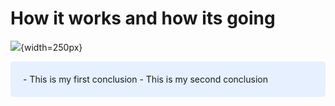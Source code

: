 # How it works and how its going

![](https://media.giphy.com/media/MJ6SslGZEYKhG/giphy.gif){width=250px}

<style>
div.blue { background-color:#e6f0ff; border-radius: 5px; padding: 20px;}
</style>
<div class = "blue">
- This is my first conclusion
- This is my second conclusion
</div>
